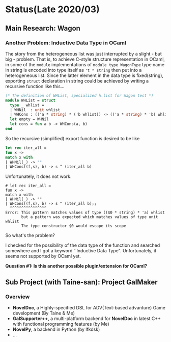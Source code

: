 # Status(Late 2020/03)

## Main Research: **Wagon**

### Another Problem: Inductive Data Type in OCaml

The story from the heterogeneous list was just interrupted by
a slight - but big - problem.
That is, to achieve C-style structure representation in OCaml,
in some of the `module` implementations of `module type WagonType`
type name in string is encoded into type itself as
`'t * string` then put into a heterogeneous list.
Since the latter element in the data type is fixed(string),
exporting `struct` declaration in string could be achieved by
writing a recursive function like this...

```ocaml
(* The definition of WHList, specialized h.list for Wagon test *)
module WHList = struct
  type _ whlist =
  | WHNil  : unit whlist
  | WHCons : (('a * string) * ('b whlist)) -> (('a * string) * 'b) whlist
  let empty = WHNil
  let cons = fun a b -> WHCons(a, b)
end
```

So the recursive (simplified) export function is desired to be like

```ocaml
let rec iter_all =
fun x ->
match x with
| WHNil(_) -> ""
| WHCons((f,s), b) -> s ^ (iter_all b)
```

Unfortunately, it does not work.

```
# let rec iter_all =
fun x ->
match x with
| WHNil(_) -> ""
| WHCons((f,s), b) -> s ^ (iter_all b);;
  ^^^^^^^^^^^^^^^^
Error: This pattern matches values of type (($0 * string) * 'a) whlist
       but a pattern was expected which matches values of type unit whlist
       The type constructor $0 would escape its scope
```

So what's the problem?

I checked for the possibility of the data type of the function and searched
somewhere and I got a keyword ``Inductive Data Type".
Unfortunately, it seems not supported by OCaml yet.

**Question #1: Is this another possible plugin/extension for OCaml?**

## Sub Project (with Taine-san): Project GalMaker

### Overview

* **NovelDoc**, a Highly-specified DSL for ADV(Text-based advanture) Game development
  (By Taine & Me)
* **GalSupporter++**, a multi-platform backend for **NovelDoc** in 
  latest C++ with functional programming features (by Me)
* **NovelPy**, a backend in Python (by lfkdsk)
* ...